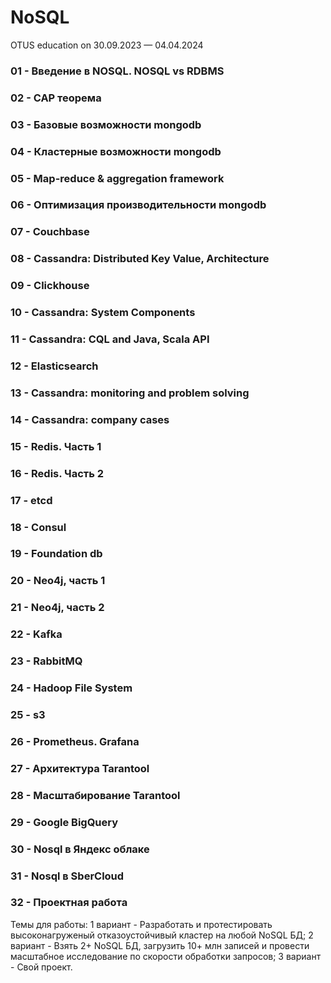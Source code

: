 # NoSQL
OTUS education on 30.09.2023 — 04.04.2024

### 01 - Введение в NOSQL. NOSQL vs RDBMS

### 02 - CAP теорема

### 03 - Базовые возможности mongodb

### 04 - Кластерные возможности mongodb

### 05 - Map-reduce & aggregation framework

### 06 - Оптимизация производительности mongodb

### 07 - Couchbase

### 08 - Cassandra: Distributed Key Value, Architecture

### 09 - Clickhouse

### 10 - Cassandra: System Components

### 11 - Cassandra: CQL and Java, Scala API

### 12 - Elasticsearch

### 13 - Cassandra: monitoring and problem solving

### 14 - Cassandra: company cases

### 15 - Redis. Часть 1

### 16 - Redis. Часть 2

### 17 - etcd

### 18 - Consul

### 19 - Foundation db

### 20 - Neo4j, часть 1

### 21 - Neo4j, часть 2

### 22 - Kafka

### 23 - RabbitMQ

### 24 - Hadoop File System

### 25 - s3

### 26 - Prometheus. Grafana

### 27 - Архитектура Tarantool

### 28 - Масштабирование Tarantool

### 29 - Google BigQuery

### 30 - Nosql в Яндекс облаке

### 31 - Nosql в SberCloud

### 32 - Проектная работа
Темы для работы:
1 вариант - Разработать и протестировать высоконагруженый отказоустойчивый кластер на любой NoSQL БД;
2 вариант - Взять 2+ NoSQL БД, загрузить 10+ млн записей и провести масштабное исследование по скорости обработки запросов;
3 вариант - Свой проект.
